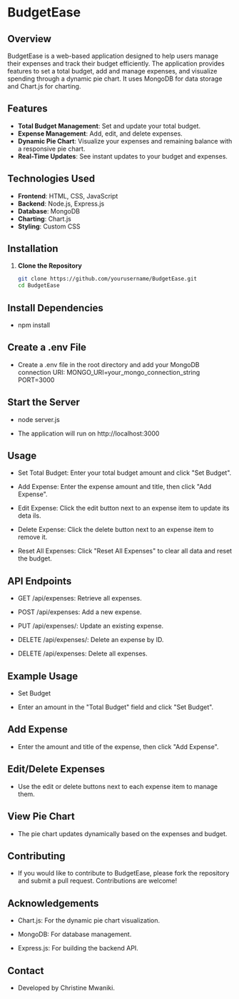 # BudgetEase

## Overview

BudgetEase is a web-based application designed to help users manage their expenses and track their budget efficiently. The application provides features to set a total budget, add and manage expenses, and visualize spending through a dynamic pie chart. It uses MongoDB for data storage and Chart.js for charting.

## Features

- **Total Budget Management**: Set and update your total budget.
- **Expense Management**: Add, edit, and delete expenses.
- **Dynamic Pie Chart**: Visualize your expenses and remaining balance with a responsive pie chart.
- **Real-Time Updates**: See instant updates to your budget and expenses.

## Technologies Used

- **Frontend**: HTML, CSS, JavaScript
- **Backend**: Node.js, Express.js
- **Database**: MongoDB
- **Charting**: Chart.js
- **Styling**: Custom CSS

## Installation

1. **Clone the Repository**
   ```bash
   git clone https://github.com/yourusername/BudgetEase.git
   cd BudgetEase

## Install Dependencies

- npm install

## Create a .env File

- Create a .env file in the root directory and add your MongoDB connection URI:
  MONGO_URI=your_mongo_connection_string
  PORT=3000

## Start the Server

- node server.js

- The application will run on http://localhost:3000

## Usage

- Set Total Budget: Enter your total budget amount and click "Set Budget".

- Add Expense: Enter the expense amount and title, then click "Add Expense".

- Edit Expense: Click the edit button next to an expense item to update its deta  ils.

- Delete Expense: Click the delete button next to an expense item to remove it.

- Reset All Expenses: Click "Reset All Expenses" to clear all data and reset the  budget.

## API Endpoints

- GET /api/expenses: Retrieve all expenses.

- POST /api/expenses: Add a new expense.

- PUT /api/expenses/: Update an existing expense.

- DELETE /api/expenses/: Delete an expense by ID.

- DELETE /api/expenses: Delete all expenses.

## Example Usage

- Set Budget

- Enter an amount in the "Total Budget" field and click "Set Budget".

## Add Expense

- Enter the amount and title of the expense, then click "Add Expense".

## Edit/Delete Expenses

- Use the edit or delete buttons next to each expense item to manage them.

## View Pie Chart

- The pie chart updates dynamically based on the expenses and budget.

## Contributing

- If you would like to contribute to BudgetEase, please fork the repository and   submit a pull request. Contributions are welcome!

## Acknowledgements

- Chart.js: For the dynamic pie chart visualization.

- MongoDB: For database management.

- Express.js: For building the backend API.

## Contact

-  Developed by Christine Mwaniki.






